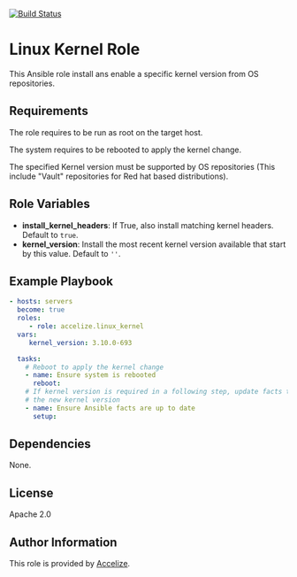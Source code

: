 [![Build Status](https://travis-ci.org/Accelize/ansible-role-linux-kernel.svg?branch=master)](https://travis-ci.org/Accelize/ansible-role-ansible-drm)

Linux Kernel Role
=================

This Ansible role install ans enable a specific kernel version from OS repositories.

Requirements
------------

The role requires to be run as root on the target host.

The system requires to be rebooted to apply the kernel change.

The specified Kernel version must be supported by OS repositories (This include "Vault" repositories for Red hat based distributions).

Role Variables
--------------

* **install_kernel_headers**: If True, also install matching kernel headers. Default to `true`.
* **kernel_version**: Install the most recent kernel version available that start by this value. Default to `''`.

Example Playbook
----------------

```yaml
- hosts: servers
  become: true  
  roles:
     - role: accelize.linux_kernel
  vars:
     kernel_version: 3.10.0-693

  tasks:
    # Reboot to apply the kernel change
    - name: Ensure system is rebooted
      reboot:
    # If kernel version is required in a following step, update facts to get
    # the new kernel version
    - name: Ensure Ansible facts are up to date
      setup:

```

Dependencies
------------

None.

License
-------

Apache 2.0

Author Information
------------------

This role is provided by [Accelize](https://www.accelize.com).
